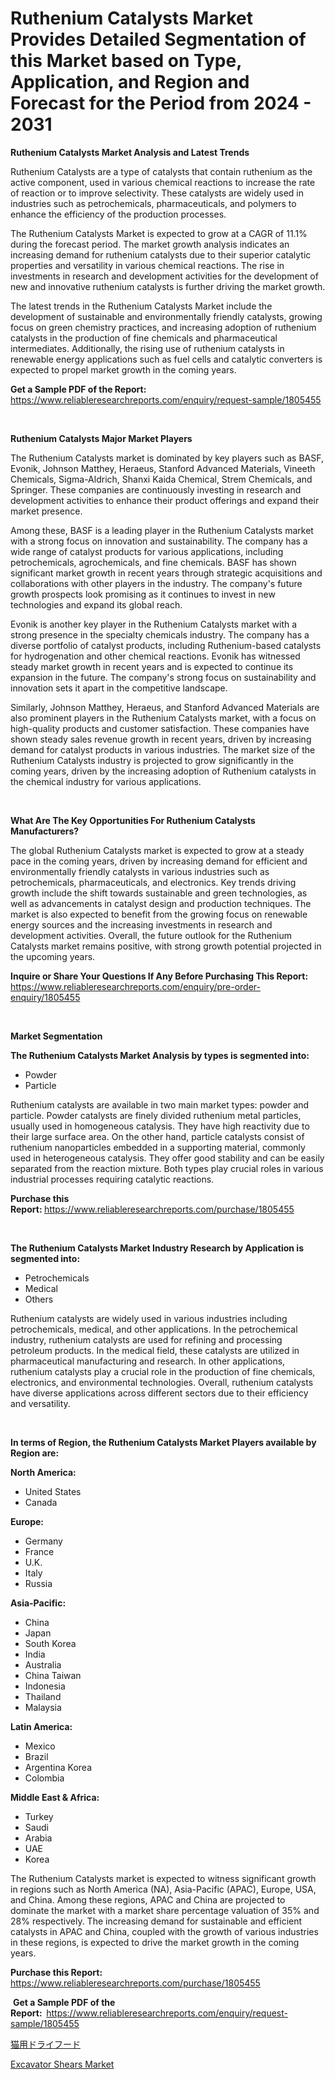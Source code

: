 <p><h1>Ruthenium Catalysts Market Provides Detailed Segmentation of this Market based on Type, Application, and Region and Forecast for the Period from 2024 - 2031</h1></p><p><strong>Ruthenium Catalysts Market Analysis and Latest Trends</strong></p>
<p><p>Ruthenium Catalysts are a type of catalysts that contain ruthenium as the active component, used in various chemical reactions to increase the rate of reaction or to improve selectivity. These catalysts are widely used in industries such as petrochemicals, pharmaceuticals, and polymers to enhance the efficiency of the production processes.</p><p>The Ruthenium Catalysts Market is expected to grow at a CAGR of 11.1% during the forecast period. The market growth analysis indicates an increasing demand for ruthenium catalysts due to their superior catalytic properties and versatility in various chemical reactions. The rise in investments in research and development activities for the development of new and innovative ruthenium catalysts is further driving the market growth.</p><p>The latest trends in the Ruthenium Catalysts Market include the development of sustainable and environmentally friendly catalysts, growing focus on green chemistry practices, and increasing adoption of ruthenium catalysts in the production of fine chemicals and pharmaceutical intermediates. Additionally, the rising use of ruthenium catalysts in renewable energy applications such as fuel cells and catalytic converters is expected to propel market growth in the coming years.</p></p>
<p><strong>Get a Sample PDF of the Report:&nbsp;</strong> <a href="https://www.reliableresearchreports.com/enquiry/request-sample/1805455">https://www.reliableresearchreports.com/enquiry/request-sample/1805455</a></p>
<p>&nbsp;</p>
<p><strong>Ruthenium Catalysts Major Market Players</strong></p>
<p><p>The Ruthenium Catalysts market is dominated by key players such as BASF, Evonik, Johnson Matthey, Heraeus, Stanford Advanced Materials, Vineeth Chemicals, Sigma-Aldrich, Shanxi Kaida Chemical, Strem Chemicals, and Springer. These companies are continuously investing in research and development activities to enhance their product offerings and expand their market presence.</p><p>Among these, BASF is a leading player in the Ruthenium Catalysts market with a strong focus on innovation and sustainability. The company has a wide range of catalyst products for various applications, including petrochemicals, agrochemicals, and fine chemicals. BASF has shown significant market growth in recent years through strategic acquisitions and collaborations with other players in the industry. The company's future growth prospects look promising as it continues to invest in new technologies and expand its global reach.</p><p>Evonik is another key player in the Ruthenium Catalysts market with a strong presence in the specialty chemicals industry. The company has a diverse portfolio of catalyst products, including Ruthenium-based catalysts for hydrogenation and other chemical reactions. Evonik has witnessed steady market growth in recent years and is expected to continue its expansion in the future. The company's strong focus on sustainability and innovation sets it apart in the competitive landscape.</p><p>Similarly, Johnson Matthey, Heraeus, and Stanford Advanced Materials are also prominent players in the Ruthenium Catalysts market, with a focus on high-quality products and customer satisfaction. These companies have shown steady sales revenue growth in recent years, driven by increasing demand for catalyst products in various industries. The market size of the Ruthenium Catalysts industry is projected to grow significantly in the coming years, driven by the increasing adoption of Ruthenium catalysts in the chemical industry for various applications.</p></p>
<p>&nbsp;</p>
<p><strong>What Are The Key Opportunities For Ruthenium Catalysts Manufacturers?</strong></p>
<p><p>The global Ruthenium Catalysts market is expected to grow at a steady pace in the coming years, driven by increasing demand for efficient and environmentally friendly catalysts in various industries such as petrochemicals, pharmaceuticals, and electronics. Key trends driving growth include the shift towards sustainable and green technologies, as well as advancements in catalyst design and production techniques. The market is also expected to benefit from the growing focus on renewable energy sources and the increasing investments in research and development activities. Overall, the future outlook for the Ruthenium Catalysts market remains positive, with strong growth potential projected in the upcoming years.</p></p>
<p><strong>Inquire or Share Your Questions If Any Before Purchasing This Report:</strong> <a href="https://www.reliableresearchreports.com/enquiry/pre-order-enquiry/1805455">https://www.reliableresearchreports.com/enquiry/pre-order-enquiry/1805455</a></p>
<p>&nbsp;</p>
<p><strong>Market Segmentation</strong></p>
<p><strong>The Ruthenium Catalysts Market Analysis by types is segmented into:</strong></p>
<p><ul><li>Powder</li><li>Particle</li></ul></p>
<p><p>Ruthenium catalysts are available in two main market types: powder and particle. Powder catalysts are finely divided ruthenium metal particles, usually used in homogeneous catalysis. They have high reactivity due to their large surface area. On the other hand, particle catalysts consist of ruthenium nanoparticles embedded in a supporting material, commonly used in heterogeneous catalysis. They offer good stability and can be easily separated from the reaction mixture. Both types play crucial roles in various industrial processes requiring catalytic reactions.</p></p>
<p><strong>Purchase this Report:&nbsp;</strong><a href="https://www.reliableresearchreports.com/purchase/1805455">https://www.reliableresearchreports.com/purchase/1805455</a></p>
<p>&nbsp;</p>
<p><strong>The Ruthenium Catalysts Market Industry Research by Application is segmented into:</strong></p>
<p><ul><li>Petrochemicals</li><li>Medical</li><li>Others</li></ul></p>
<p><p>Ruthenium catalysts are widely used in various industries including petrochemicals, medical, and other applications. In the petrochemical industry, ruthenium catalysts are used for refining and processing petroleum products. In the medical field, these catalysts are utilized in pharmaceutical manufacturing and research. In other applications, ruthenium catalysts play a crucial role in the production of fine chemicals, electronics, and environmental technologies. Overall, ruthenium catalysts have diverse applications across different sectors due to their efficiency and versatility.</p></p>
<p>&nbsp;</p>
<p><strong>In terms of Region, the Ruthenium Catalysts Market Players available by Region are:</strong></p>
<p>
    <p> <strong> North America: </strong>
        <ul>
            <li>United States</li>
            <li>Canada</li>
        </ul>
        </p> 
    <p> <strong> Europe: </strong>
        <ul>
            <li>Germany</li>
            <li>France</li>
            <li>U.K.</li>
            <li>Italy</li>
            <li>Russia</li>
        </ul>
        </p> 
    <p> <strong> Asia-Pacific: </strong>
        <ul>
            <li>China</li>
            <li>Japan</li>
            <li>South Korea</li>
            <li>India</li>
            <li>Australia</li>
            <li>China Taiwan</li>
            <li>Indonesia</li>
            <li>Thailand</li>
            <li>Malaysia</li>
        </ul>
        </p> 
    <p> <strong> Latin America: </strong>
        <ul>
            <li>Mexico</li>
            <li>Brazil</li>
            <li>Argentina Korea</li>
            <li>Colombia</li>
        </ul>
        </p> 
    <p> <strong> Middle East & Africa: </strong>
        <ul>
            <li>Turkey</li>
            <li>Saudi</li>
            <li>Arabia</li>
            <li>UAE</li>
            <li>Korea</li>
        </ul>
    </p>
    </p>
<p><p>The Ruthenium Catalysts market is expected to witness significant growth in regions such as North America (NA), Asia-Pacific (APAC), Europe, USA, and China. Among these regions, APAC and China are projected to dominate the market with a market share percentage valuation of 35% and 28% respectively. The increasing demand for sustainable and efficient catalysts in APAC and China, coupled with the growth of various industries in these regions, is expected to drive the market growth in the coming years.</p></p>
<p><strong>Purchase this Report: </strong><a href="https://www.reliableresearchreports.com/purchase/1805455">https://www.reliableresearchreports.com/purchase/1805455</a></p>
<p>&nbsp;<strong>Get a Sample PDF of the Report:&nbsp;&nbsp;</strong><a href="https://www.reliableresearchreports.com/enquiry/request-sample/1805455">https://www.reliableresearchreports.com/enquiry/request-sample/1805455</a></p>
<p><strong></strong></p>
<p><p><a href="https://github.com/ycmtqqhvk3273/Market-Research-Report-List-1/blob/main/5661735193910.md">猫用ドライフード</a></p><p><a href="https://flame-sidecar-702.notion.site/Excavator-Shears-Market-Size-Furnishes-Valuable-Information-Encompassing-Market-Share-Market-Trends-49b6dcdc6d5a46cbaa9c2c774b7528b8">Excavator Shears Market</a></p></p>